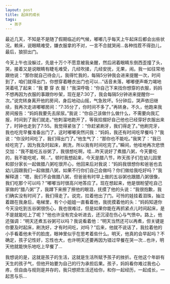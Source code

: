 ```yaml
---
layout: post
title: 起床的成长
tags: 
  - 孩子
---
```


最近几天，不知是不是随了假期临近的气候，嘟嘟几乎每天上午起床后都会出些状况。赖床，说眼睛难受，嫌衣服拿的不对，一言不合就哭闹...各种找茬不得劲儿，最后，狼狈出门。

今天上午也没躲过，先是十万个不愿意被我亲醒，然后闭着眼睛东倒西歪撞了头，哭，接着又是说眼睛有睫毛难受，几经吹揉，几经安抚，无果，闹。我一如往常地跟他说：“那你就自己待会儿，我得忙我的，每隔5分钟我会进来提醒一次，时间到了，咱们就得出门，你想穿着睡衣出门也可以...”话音未落，嘟嘟便声嘶力竭地哭着吼了起来：“我 要 穿 衣 服！”我深呼吸：“你自己下来找你想穿的衣服，妈妈不想再因为衣服的事跟你吵架，现在是7:30了，我会每隔5分钟进来提醒你一次。”说完转身离开他的房间，身后地动山摇，气急败坏。5分钟后，哭声依旧继续，我再次走进嘟嘟房间：“7:35分了，你时间不多了。”再转身。不久，他跑来我房间报告：“妈妈我要先去尿尿。”我说：“你自己该做什么做什么，不需要向我汇报，时间到了我们就走。”他刺溜地跑开了，等我拾掇好自己他也已经穿好衣服出来了，时钟也走到了7:55。我觉得紧张了：“你赶紧刷牙，我们得走了。”他刷完牙，我也吃完早餐准备出门了，这时嘟嘟突然问我：“妈妈，我还有时间吃早餐吗？”我说：“你没时间吃了，我们得出门了。”他生气了：“那你也不能吃。”我笑了：“我已经吃完了，因为我及时起床，刷洗，所以我有时间吃完了。”瞬间，他哇地再次悲愤交加：“我不能吃五谷粥了，我很想吃啊，哇...昨天说好了煮腊八粥，今天要吃的，我不能吃呢，啊...”。顿时我想起来，今天是腊八节，昨天孩子们在幼儿园里和部分家长一起做腊八粥吃很开心，他回来后对我说：“妈妈我很想你和爸爸也去幼儿园跟我们一起做腊八粥，如果不行你们自己会做吗？你们做给我吃好吗？”我解释道：“嗯，我们不会做腊八粥，但爸爸有时早上做的五谷粥也跟腊八粥很像，我们吃那个可以吗？”嘟嘟当时很高兴地答应了。现在想起来，他是很盼望吃自己家做的“腊八粥”了，我蹲下来擦了擦他的眼泪，抚摸了他的头说：“我很抱歉，我们确实没有时间了，我们得走了。说完，拉着他出了门。可怜的娃挂着泪珠，抽泣着跟在我身后，电梯里，有个小姐姐一直看着他，我抚摸着他的头：“妈妈知道你今天没吃到五谷粥很伤心，我也很难过，但是如果你能在再抓紧点儿时间起床，是不是就能吃上了呢？”他也许没有完全听进去，还沉浸在伤心与气愤中。路上，他还强调：“明天还煮五谷粥可以吗？我说看着他：“明天当然还可以再煮，但关键是你要及时起床，刷洗好，才有时间吃，对吗？”后来，他就不说话了，我拉着他的小手看着他未干的脸庞，眼神里似乎在思考着些什么。明天，他真的会早起吗？不确定，孩子记性好，忘性也大，也许明天还要再因为错过早餐在哭一次...也许，明天他就能快乐地吃上早餐了…

我想说的是，这就是孩子的生活，这就是生活所赋予孩子的挫折。在他这个年龄有天生的孩子气，但他开始要为自己的行为承担后果。孩子，妈妈看你难过我也心疼，但自由与规则是并存的，我只想把生活还给你，和你一起经历，一起成长，一起苦与乐...